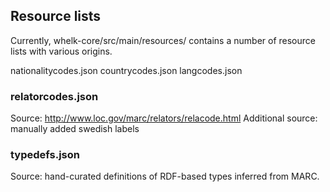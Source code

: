 ## Resource lists ##

Currently, whelk-core/src/main/resources/ contains a number of resource lists with various origins.

nationalitycodes.json
countrycodes.json
langcodes.json

### relatorcodes.json ###

Source: http://www.loc.gov/marc/relators/relacode.html
Additional source: manually added swedish labels

### typedefs.json ###

Source: hand-curated definitions of RDF-based types inferred from MARC.

